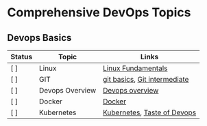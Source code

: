 # Comprehensive DevOps Topics

## **Devops Basics**
| **Status** | **Topic**                     | **Links**                                                                                          |
|------------|-------------------------------|----------------------------------------------------------------------------------------------------|
| [ ]        | Linux             | [Linux Fundamentals](https://tryhackme.com/r/module/linux-fundamentals) |
| [ ]        | GIT             | [git basics](https://youtu.be/8JJ101D3knE?si=a0BB2UJ9qJiJ0wcT), [Git intermediate](https://youtu.be/Uszj_k0DGsg?si=8OksKd2Wyhybq4yn) |
| [ ]        | Devops Overview             | [Devops overview](https://youtu.be/j5Zsa_eOXeY?si=m5HwINTxzi5dDeyZ) |
| [ ]        | Docker             | [Docker](https://youtu.be/rr9cI4u1_88?si=wbTwvxIoczJLvFfj) |
| [ ]        | Kubernetes             | [Kubernetes](https://youtu.be/7XDeI5fyj3w?si=eQBH5bmGsIW8VB8-), [Taste of Devops](https://youtu.be/YOqUAfNtXFE?si=YTZYc7QvaMhKfZwU) |